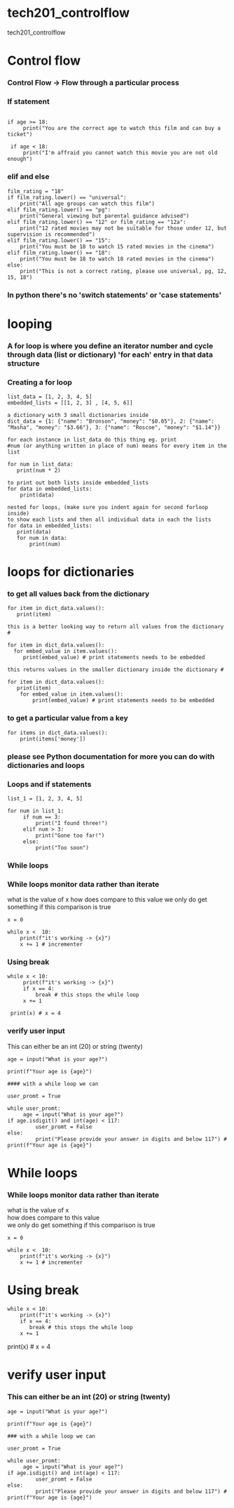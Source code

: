 # tech201_controlflow
tech201_controlflow


# Control flow

### Control Flow -> Flow through a particular process

### If statement

```age = 15

if age >= 18:
     print("You are the correct age to watch this film and can buy a ticket")  

 if age < 18:  
     print("I'm affraid you cannot watch this movie you are not old enough")
```
### elif and else
```
film_rating = "18"  
if film_rating.lower() == "universal":  
    print("All age groups can watch this film")  
elif film_rating.lower() == "pg":  
    print("General viewing but parental guidance advised")  
elif film_rating.lower() == "12" or film_rating == "12a":  
    print("12 rated movies may not be suitable for those under 12, but supervision is recommended")  
elif film_rating.lower() == "15":  
    print("You must be 18 to watch 15 rated movies in the cinema")  
elif film_rating.lower() == "18":   
    print("You must be 18 to watch 18 rated movies in the cinema")   
else:
    print("This is not a correct rating, please use universal, pg, 12, 15, 18")  
```
### In python there's no 'switch statements' or 'case statements'


# looping

### A for loop is where you define an iterator number and cycle through data (list or dictionary) 'for each' entry in that data structure

### Creating a for loop
```
list_data = [1, 2, 3, 4, 5]  
embedded_lists = [[1, 2, 3] , [4, 5, 6]]  

a dictionary with 3 small dictionaries inside  
dict_data = {1: {"name": "Bronson", "money": "$0.05"}, 2: {"name": "Masha", "money": "$3.66"}, 3: {"name": "Roscoe", "money": "$1.14"}}  

for each instance in list_data do this thing eg. print  
#num (or anything written in place of num) means for every item in the list  

for num in list_data:
   print(num * 2)

to print out both lists inside embedded_lists
for data in embedded_lists:
    print(data)

nested for loops, (make sure you indent again for second forloop inside)
to show each lists and then all individual data in each the lists
for data in embedded_lists:
   print(data)
   for num in data:
       print(num)
```
# loops for dictionaries

### to get all values back from the dictionary
```
for item in dict_data.values():  
   print(item)  

this is a better looking way to return all values from the dictionary #  

for item in dict_data.values():
  for embed_value in item.values():
     print(embed_value) # print statements needs to be embedded

this returns values in the smaller dictionary inside the dictionary #

for item in dict_data.values():
   print(item)
    for embed_value in item.values():
        print(embed_value) # print statements needs to be embedded
```
### to get a particular value from a key
```
for items in dict_data.values():
    print(items['money'])
```
### please see Python documentation for more you can do with dictionaries and loops

### Loops and if statements
```
list_1 = [1, 2, 3, 4, 5]  

for num in list_1:  
     if num == 3:   
         print("I found three!")  
     elif num > 3:  
         print("Gone too far!")  
     else:  
         print("Too soon")  
```
### While loops

### While loops monitor data rather than iterate


what is the value of x
how does compare to this value
we only do get something if this comparison is true
```
x = 0

while x <  10:
    print(f"it's working -> {x}")
    x += 1 # incrementer
```
### Using break
```
while x < 10:
     print(f"it's working -> {x}")
     if x == 4:
         break # this stops the while loop
     x += 1

 print(x) # x = 4
```
### verify user input
This can either be an int (20) or string (twenty)  
```
age = input("What is your age?")

print(f"Your age is {age}")

#### with a while loop we can

user_promt = True

while user_promt:
     age = input("What is your age?")
if age.isdigit() and int(age) < 117:
         user_promt = False
else:
         print("Please provide your answer in digits and below 117") # print(f"Your age is {age}")
```
# While loops

### While loops monitor data rather than iterate


what is the value of x  
how does compare to this value  
we only do get something if this comparison is true  
```
x = 0

while x <  10:  
    print(f"it's working -> {x}") 
    x += 1 # incrementer  
```
# Using break
```
while x < 10:  
    print(f"it's working -> {x}")  
    if x == 4:  
       break # this stops the while loop  
    x += 1  
```
print(x) # x = 4

# verify user input
### This can either be an int (20) or string (twenty)
```
age = input("What is your age?")  

print(f"Your age is {age}")  

### with a while loop we can  

user_promt = True  

while user_promt:  
     age = input("What is your age?")  
if age.isdigit() and int(age) < 117:  
         user_promt = False  
else:
         print("Please provide your answer in digits and below 117") # print(f"Your age is {age}")  
```
